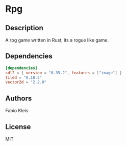 # Rpg

## Description
A rpg game written in Rust, its a rogue like game.

## Dependencies
```toml
[dependencies]
sdl2 = { version = "0.35.2", features = ["image"] }
tiled = "0.10.2"
vector2d = "2.2.0"
```
## Authors
Fabio Kleis

## License
MIT
